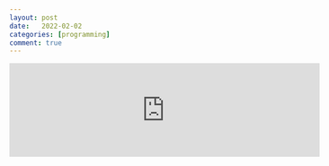 ```yaml
---
layout: post
date:   2022-02-02
categories: [programming]
comment: true
---
```


<iframe frameborder="0" src="https://itch.io/embed/1383143" width="552" height="167"><a href="https://yuyueshihaoren.itch.io/filling-a-water-bottle">Filling a Water Bottle by Yue</a></iframe>
